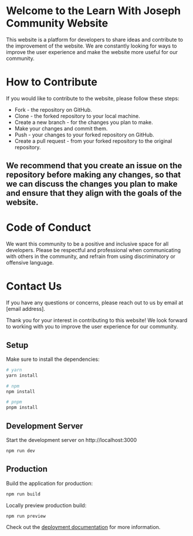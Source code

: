 # Welcome to the Learn With Joseph Community Website

This website is a platform for developers to share ideas and contribute to the improvement of the website. We are constantly looking for ways to improve the user experience and make the website more useful for our community.

# How to Contribute 

If you would like to contribute to the website, please follow these steps:

* Fork  - the repository on GitHub.
* Clone - the forked repository to your local  machine.
* Create a new branch - for the changes you plan to make.
* Make your changes  and commit them.
* Push - your changes to your forked repository on GitHub.
* Create a pull request - from your forked repository to the original repository.

## We recommend that you create an issue on the repository before making any changes, so that we can discuss the changes you plan to make and ensure that they align with the goals of the website.

# Code of Conduct

We want this community to be a positive and inclusive space for all developers. Please be respectful and professional when communicating with others in the community, and refrain from using discriminatory or offensive language.

# Contact Us

If you have any questions or concerns, please reach out to us by email at [email address].

Thank you for your interest in contributing to this website! We look forward to working with you to improve the user experience for our community.


## Setup

Make sure to install the dependencies:

```bash
# yarn
yarn install

# npm
npm install

# pnpm
pnpm install
```

## Development Server

Start the development server on http://localhost:3000

```bash
npm run dev
```

## Production

Build the application for production:

```bash
npm run build
```

Locally preview production build:

```bash
npm run preview
```

Check out the [deployment documentation](https://nuxt.com/docs/getting-started/deployment) for more information.

